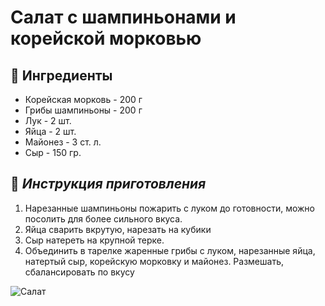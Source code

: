 # Салат с шампиньонами и корейской морковью 

## 🛒 Ингредиенты  
- Корейская морковь - 200 г
- Грибы шампиньоны - 200 г
- Лук - 2 шт.
- Яйца - 2 шт.
- Майонез - 3 ст. л.
- Сыр - 150 гр.


## 🔪 *Инструкция приготовления*  
1.	Нарезанные шампиньоны пожарить с луком до готовности, можно посолить для более сильного вкуса.
2.	Яйца сварить вкрутую, нарезать на кубики
3.	Сыр натереть на крупной терке.
4.	Объединить в тарелке жаренные грибы с луком, нарезанные яйца, натертый сыр, корейскую морковку и майонез. Размешать, сбалансировать по вкусу 

![Салат](https://saechka.ru/upload/iblock/c48/salat_s_shampinonami_i_koreyskoy_morkovyu.JPG)
